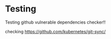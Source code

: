 # Testing
Testing github vulnerable dependencies checker!!

checking https://github.com/kubernetes/git-sync/
